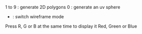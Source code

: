 1 to 9 : generate 2D polygons
0 : generate an uv sphere
- : switch wireframe mode

Press R, G or B at the same time to display it Red, Green or Blue 
